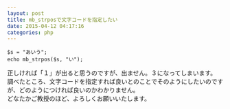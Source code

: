 ```yaml
---
layout: post
title: mb_strposで文字コードを指定したい
date: 2015-04-12 04:17:16
categories: php
---
```

<!-- {% raw %} -->
<pre><code>$s = "あいう";
echo mb_strpos($s, "い");
</code></pre>

<p>正しければ「１」が出ると思うのですが、出ません。３になってしまいます。<br>
調べたところ、文字コードを指定すれば良いとのことでそのようにしたいのですが、どのようにつければ良いのかわかりません。<br>
どなたかご教授のほど、よろしくお願いいたします。</p>
<!-- {% endraw %} -->
